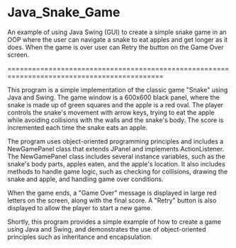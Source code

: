 # Java_Snake_Game
An example of using Java Swing (GUI) to create a simple snake game in an OOP where the user can navigate a snake to eat apples and get longer as it does. When the game is over user can Retry the button on the Game Over screen.

============================================================================================

This program is a simple implementation of the classic game "Snake" using Java and Swing. The game window is a 600x600 black panel, where the snake is made up of green squares and the apple is a red oval. The player controls the snake's movement with arrow keys, trying to eat the apple while avoiding collisions with the walls and the snake's body. The score is incremented each time the snake eats an apple.

The program uses object-oriented programming principles and includes a NewGamePanel class that extends JPanel and implements ActionListener. The NewGamePanel class includes several instance variables, such as the snake's body parts, apples eaten, and the apple's location. It also includes methods to handle game logic, such as checking for collisions, drawing the snake and apple, and handling game over conditions.

When the game ends, a "Game Over" message is displayed in large red letters on the screen, along with the final score. A "Retry" button is also displayed to allow the player to start a new game.

Shortly, this program provides a simple example of how to create a game using Java and Swing, and demonstrates the use of object-oriented principles such as inheritance and encapsulation.
